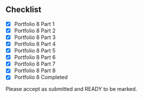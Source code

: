## Checklist

<!-- WARNING This is GFM -->
<!--==============  START:   Edit the Markdown below here  ================  -->

<!-- Edit with care, tick off when done using a capital X, no spaces, do not change any other content in this file.  -->

<!-- Beware if you use some Markdown editors, do not change the '*' to a '-' -->

* [X] Portfolio 8 Part 1
* [X] Portfolio 8 Part 2
* [X] Portfolio 8 Part 3
* [X] Portfolio 8 Part 4
* [X] Portfolio 8 Part 5
* [X] Portfolio 8 Part 6
* [X] Portfolio 8 Part 7
* [X] Portfolio 8 Part 8
* [X] Portfolio 8 Completed

Please accept as submitted and READY to be marked.

<!--=================  START:   Edit the Markdown above here  ===============  -->
